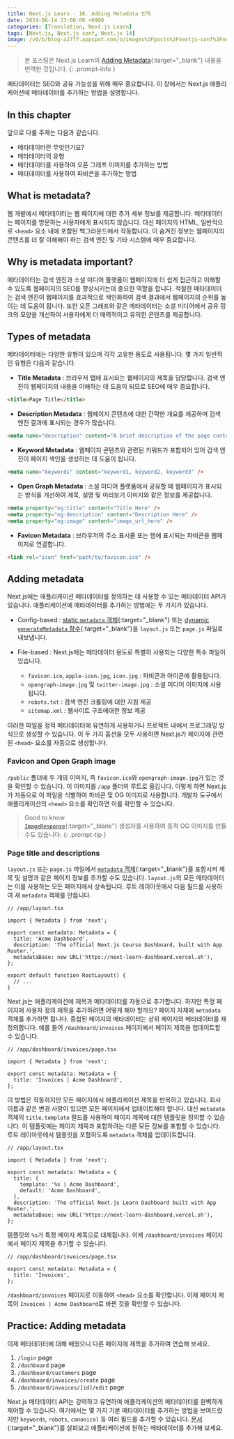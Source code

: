 ```yaml
---
title: Next.js Learn - 16. Adding Metadata 번역
date: 2024-06-14 23:00:00 +0900
categories: [Translation, Next.js Learn]
tags: [Next.js, Next.js conf, Next.js 14]
image: /v0/b/blog-a27f7.appspot.com/o/images%2Fposts%2Fnextjs-conf%2Fnextjs.png?alt=media&token=09247773-9707-4dd1-b3ca-3fe7f943497a
---
```


> 본 포스팅은 Next.js Learn의 [Adding Metadata](https://nextjs.org/learn/dashboard-app/adding-metadata){:target="\_blank"} 내용을 번역한 것입니다.
{: .prompt-info }

메타데이터는 SEO와 공유 가능성을 위해 매우 중요합니다. 이 장에서는 Next.js 애플리케이션에 메타데이터를 추가하는 방법을 설명합니다.

## In this chapter
앞으로 다룰 주제는 다음과 같습니다.
- 메타데이터란 무엇인가요?
- 메타데이터의 유형
- 메타데이터를 사용하여 오픈 그래프 이미지를 추가하는 방법
- 메타데이터를 사용하여 파비콘을 추가하는 방법

## What is metadata?
웹 개발에서 메타데이터는 웹 페이지에 대한 추가 세부 정보를 제공합니다. 메타데이터는 페이지를 방문하는 사용자에게 표시되지 않습니다. 대신 페이지의 HTML, 일반적으로 `<head>` 요소 내에 포함된 백그라운드에서 작동합니다. 이 숨겨진 정보는 웹페이지의 콘텐츠를 더 잘 이해해야 하는 검색 엔진 및 기타 시스템에 매우 중요합니다.

## Why is metadata important?
메타데이터는 검색 엔진과 소셜 미디어 플랫폼이 웹페이지에 더 쉽게 접근하고 이해할 수 있도록 웹페이지의 SEO를 향상시키는데 중요한 역할을 합니다. 적절한 메타데이터는 검색 엔진이 웹페이지를 효과적으로 색인화하여 검색 결과에서 웹페이지의 순위를 높이는 데 도움이 됩니다. 또한 오픈 그래프와 같은 메타데이터는 소셜 미디어에서 공유 링크의 모양을 개선하여 사용자에게 더 매력적이고 유익한 콘텐츠를 제공합니다.

## Types of metadata
메타데이터에는 다양한 유형이 있으며 각각 고유한 용도로 사용됩니다. 몇 가지 일반적인 유형은 다음과 같습니다. 

- **Title Metadata** : 브라우저 탭에 표시되는 웹페이지의 제목을 담당합니다. 검색 엔진이 웹페이지의 내용을 이해하는 데 도움이 되므로 SEO에 매우 중요합니다.

```html
<title>Page Title</title>
```

- **Description Metadata** : 웹페이지 콘텐츠에 대한 간략한 개요를 제공하며 검색 엔진 결과에 표시되는 경우가 많습니다.

```html
<meta name="description" content="A brief description of the page content." />
```

- **Keyword Metadata** : 웹페이지 콘텐츠와 관련된 키워드가 포함되어 있어 검색 엔진이 페이지 색인을 생성하는 데 도움이 됩니다.

```html
<meta name="keywords" content="keyword1, keyword2, keyword3" />
```

- **Open Graph Metadata** : 소셜 미디어 플랫폼에서 공유할 때 웹페이지가 표시되는 방식을 개선하여 제목, 설명 및 미리보기 이미지와 같은 정보를 제공합니다.

```html
<meta property="og:title" content="Title Here" />
<meta property="og:description" content="Description Here" />
<meta property="og:image" content="image_url_here" />
```

- **Favicon Metadata** : 브라우저의 주소 표시줄 또는 탭에 표시되는 파비콘을 웹페이지로 연결합니다.

```html
<link rel="icon" href="path/to/favicon.ico" />
```

## Adding metadata
Next.js에는 애플리케이션 메타데이터를 정의하는 데 사용할 수 있는 메타데이터 API가 있습니다. 애플리케이션에 메타데이터를 추가하는 방법에는 두 가지가 있습니다.

- Config-based : [static `metadata` 객체](https://nextjs.org/docs/app/api-reference/functions/generate-metadata#metadata-object){:target="\_blank"} 또는 [dynamic `generateMetadata` 함수](https://nextjs.org/docs/app/api-reference/functions/generate-metadata#generatemetadata-function){:target="\_blank"}을 `layout.js` 또는 `page.js` 파일로 내보냅니다.

- File-based : Next.js에는 메타데이터 용도로 특별히 사용되는 다양한 특수 파일이 있습니다.
    - `favicon.ico`, `apple-icon.jpg`, `icon.jpg` : 파비콘과 아이콘에 활용됩니다.
    - `opengraph-image.jpg` 및 `twitter-image.jpg` : 소셜 미디어 이미지에 사용됩니다.
    - `robots.txt` : 검색 엔진 크롤링에 대한 지침 제공
    - `sitemap.xml` : 웹사이트 구조에대한 정보 제공

이러한 파일을 정적 메타데이터에 유연하게 사용하거나 프로젝트 내에서 프로그래밍 방식으로 생성할 수 있습니다. 이 두 가지 옵션을 모두 사용하면 Next.js가 페이지에 관련된 `<head>` 요소를 자동으로 생성합니다.

### Favicon and Open Graph image
`/public` 폴더에 두 개의 이미지, 즉 `favicon.ico`와 `opengraph-image.jpg`가 있는 것을 확인할 수 있습니다. 이 이미지를 `/app` 폴더의 루트로 옮깁니다. 이렇게 하면 Next.js가 자동으로 이 파일을 식별하여 파비콘 및 OG 이미지로 사용합니다. 개발자 도구에서 애플리케이션의 `<head>` 요소를 확인하면 이를 확인할 수 있습니다.

> Good to know  <br /> [`ImageResponse`](https://nextjs.org/docs/app/api-reference/functions/image-response){:target="\_blank"} 생성자를 사용하여 동적 OG 이미지를 만들 수도 있습니다.
{: .prompt-tip }

### Page title and descriptions
`layout.js` 또는 `page.js` 파일에서 [`metadata` 객체](https://nextjs.org/docs/app/api-reference/functions/generate-metadata#metadata-fields){:target="\_blank"}를 포함시켜 제목 및 설명과 같은 페이지 정보를 추가할 수도 있습니다. `layout.js`의 모든 메타데이터는 이를 사용하는 모든 페이지에서 상속됩니다. 루트 레이아웃에서 다음 필드를 사용하여 새 `metadata` 객체를 만듭니다.

```react
// /app/layout.tsx

import { Metadata } from 'next';
 
export const metadata: Metadata = {
  title: 'Acme Dashboard',
  description: 'The official Next.js Course Dashboard, built with App Router.',
  metadataBase: new URL('https://next-learn-dashboard.vercel.sh'),
};
 
export default function RootLayout() {
  // ...
}
```

Next.js는 애플리케이션에 제목과 메타데이터를 자동으로 추가합니다. 하지만 특정 페이지에 사용자 정의 제목을 추가하려면 어떻게 해야 할까요? 페이지 자체에 `metadata` 객체를 추가하면 됩니다. 중첩된 페이지의 메타데이터는 상위 페이지의 메타데이터를 재정의합니다. 예를 들어 `/dashboard/invoices` 페이지에서 페이지 제목을 업데이트할 수 있습니다. 

```react
// /app/dashboard/invoices/page.tsx

import { Metadata } from 'next';
 
export const metadata: Metadata = {
  title: 'Invoices | Acme Dashboard',
};
```

이 방법은 작동하지만 모든 페이지에서 애플리케이션 제목을 반복하고 있습니다. 회사 이름과 같은 변경 사항이 있으면 모든 페이지에서 업데이트해야 합니다. 대신 `metadata` 객체의 `title.template` 필드를 사용하여 페이지 제목에 대한 템플릿을 정의할 수 있습니다. 이 템플릿에는 페이지 제목과 포함하려는 다른 모든 정보를 포함할 수 있습니다. 루트 레이아웃에서 템플릿을 포함하도록 `metadata` 객체를 업데이트합니다.

```react
// /app/layout.tsx

import { Metadata } from 'next';
 
export const metadata: Metadata = {
  title: {
    template: '%s | Acme Dashboard',
    default: 'Acme Dashboard',
  },
  description: 'The official Next.js Learn Dashboard built with App Router.',
  metadataBase: new URL('https://next-learn-dashboard.vercel.sh'),
};
```

템플릿의 `%s`가 특정 페이지 제목으로 대체됩니다. 이제 `/dashboard/invoices` 페이지에서 페이지 제목을 추가할 수 있습니다.

```react
// /app/dashboard/invoices/page.tsx

export const metadata: Metadata = {
  title: 'Invoices',
};
```

`/dashboard/invoices` 페이지로 이동하여 `<head>` 요소를 확인합니다. 이제 페이지 제목이 `Invoices | Acme Dashboard`로 바뀐 것을 확인할 수 있습니다.

## Practice: Adding metadata
이제 메타데이터에 대해 배웠으니 다른 페이지에 제목을 추가하여 연습해 보세요.

1. `/login` page
2. `/dashboard` page
3. `/dashboard/customers` page
4. `/dashboard/invoices/create` page
5. `/dashboard/invoices/[id]/edit` page

Next.js 메타데이터 API는 강력하고 유연하여 애플리케이션의 메타데이터를 완벽하게 제어할 수 있습니다. 여기에서는 몇 가지 기본 메타데이터를 추가하는 방법을 보여드렸지만 `keywords`, `robots`, `canonical` 등 여러 필드를 추가할 수 있습니다. [문서](https://nextjs.org/docs/app/api-reference/functions/generate-metadata){:target="\_blank"}를 살펴보고 애플리케이션에 원하는 메타데이터를 추가해 보세요.